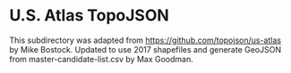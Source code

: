 # U.S. Atlas TopoJSON

This subdirectory was adapted from https://github.com/topojson/us-atlas by Mike
Bostock. Updated to use 2017 shapefiles and generate GeoJSON from
master-candidate-list.csv by Max Goodman.


